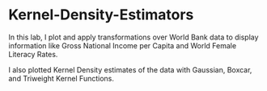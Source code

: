 # Kernel-Density-Estimators
In this lab, I plot and apply transformations over World Bank data to display information like Gross National Income per Capita and World Female Literacy Rates.

I also plotted Kernel Density estimates of the data with Gaussian, Boxcar, and Triweight Kernel Functions.
